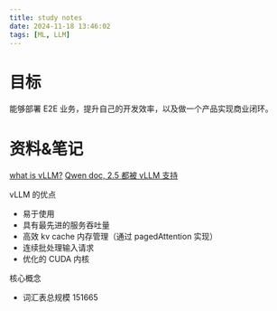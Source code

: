 ```yaml
---
title: study notes
date: 2024-11-18 13:46:02
tags: [ML, LLM]
---
```


# 目标

能够部署 E2E 业务，提升自己的开发效率，以及做一个产品实现商业闭环。

# 资料&笔记

[what is vLLM?](https://www.hopsworks.ai/dictionary/vllm)
[Qwen doc, 2.5 都被 vLLM 支持](https://qwen.readthedocs.io/zh-cn/latest/deployment/vllm.html)

vLLM 的优点
- 易于使用
- 具有最先进的服务吞吐量
- 高效 kv cache 内存管理（通过 pagedAttention 实现）
- 连续批处理输入请求
- 优化的 CUDA 内核

核心概念
- 词汇表总规模 151665